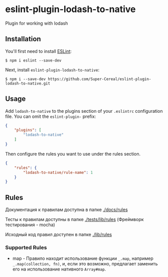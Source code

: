 # eslint-plugin-lodash-to-native

Plugin for working with lodash

## Installation

You'll first need to install [ESLint](http://eslint.org):

```
$ npm i eslint --save-dev
```

Next, install `eslint-plugin-lodash-to-native`:

```
$ npm i --save-dev https://github.com/Super-Cereal/eslint-plugin-lodash-to-native.git
```


## Usage

Add `lodash-to-native` to the plugins section of your `.eslintrc` configuration file. You can omit the `eslint-plugin-` prefix:

```json
{
    "plugins": [
        "lodash-to-native"
    ]
}
```


Then configure the rules you want to use under the rules section.

```json
{
    "rules": {
        "lodash-to-native/rule-name": 1
    }
}
```

## Rules
Документация к правилам доступна в папке [./docs/rules ](https://github.com/Super-Cereal/eslint-plugin-lodash-to-native/tree/master/docs/rules) 

Тесты к правилам доступны в папке [./tests/lib/rules](https://github.com/Super-Cereal/eslint-plugin-lodash-to-native/tree/master/tests/lib/rules) (Фреймворк тестирования - mocha) 

Исходный код правил доступен в папке [./lib/rules](https://github.com/Super-Cereal/eslint-plugin-lodash-to-native/tree/master/lib/rules) 

### Supported Rules
* map - Правило находит использование функции `_.map`, например `_.map(collection, fn)`, и, если это возможно, предлагает заменить его на использование нативного `Array#map`.




